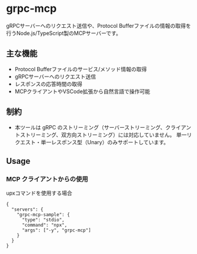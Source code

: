 
# grpc-mcp
gRPCサーバーへのリクエスト送信や、Protocol Bufferファイルの情報の取得を行うNode.js/TypeScript製のMCPサーバーです。

## 主な機能

- Protocol Bufferファイルのサービス/メソッド情報の取得
- gRPCサーバーへのリクエスト送信
- レスポンスの応答時間の取得
- MCPクライアントやVSCode拡張から自然言語で操作可能

## 制約

- 本ツールは gRPC のストリーミング（サーバーストリーミング、クライアントストリーミング、双方向ストリーミング）には対応していません。
  単一リクエスト・単一レスポンス型（Unary）のみサポートしています。

## Usage

### MCP クライアントからの使用
upxコマンドを使用する場合
```jsonc
{
  "servers": {
    "grpc-mcp-sample": {
      "type": "stdio",
      "command": "npx",
      "args": ["-y", "grpc-mcp"]
    }
  }
}
```

インストールしたモジュールを使用する場合
```jsonc
{
  "servers": {
    "grpc-mcp-sample": {
      "type": "stdio",
      "command": "node",
      "args": ["C:~\\node_modules\\grpc-mcp\\dist\\index.js"]
    }
  }
}
```

### サーバーの起動
```sh
node C:~\node_modules\grpc-mcp\dist\index.js
```

## 依存ライブラリ
- @grpc/grpc-js
- @grpc/proto-loader
- fastmcp
- zod

## MCPツールの基本操作

### 1. Protoファイルのロード
Protoファイルが配置されているディレクトリを指定して、サービス・メソッド情報を取得します。
```jsonc
{
  "tool": "loadProto",
  "parameters": {
    "dir": "C:\\Users\\proto"
  }
}
```

### 2. メソッド情報の取得
サービス名・メソッド名を指定して、詳細なリクエスト/レスポンス構造を取得します。
```jsonc
{
  "tool": "getMethodInformation",
  "parameters": {
    "path": "C:\\Users\\proto\\your.proto",
    "service": "YourService",
    "method": "YourMethod"
  }
}
```

### 3. gRPCリクエスト送信
Protoファイル・サービス・メソッド・リクエスト内容・SSL有無・タイムアウト等を指定してリクエストを送信します。
```jsonc
{
  "tool": "sendRequest",
  "parameters": {
    "path": "C:\\Users\\proto\\your.proto",
    "address": "localhost:6565",
    "service": "YourService",
    "method": "YourMethod",
    "body": "{\"key\": \"value\"}",
    "config": {
      "SSL": false, // True：有効、False：無効
      "deadLine": 1000 // ミリ秒
    }
  }
}
```
#### レスポンス
応答時間とレスポンスをJSON形式で取得できます。
```jsonc
{
  "analyze": {
    "time": 123 // 応答時間（ミリ秒）
  },
  "response": {
    "ok": true,
    "body": "{...}" // サーバーからのレスポンス内容（JSON文字列）
    // 失敗時は
    // "ok": false,
    // "error": { "code": 14, "details": "UNAVAILABLE" }
  }
}
```

## ライセンス
MIT

## MCPツールの利用例

### MCPツールの利用例（自然言語で指示可能）

- gRPCリクエスト送信
  - 例）「id:123をリクエストに設定してUserサービスのGetUserメソッドを呼び出して」

- 複数回リクエスト・統計取得
  - 例）「HogeサービスのGetUserを10回呼び出して、平均・最大・最小応答時間を出して」

- レスポンス内容の要約・抽出
  - 例）「GetUserのレスポンスのuser一覧を要約して」
  - 例）「エラーの場合はエラー内容だけ表示して」

- メソッド情報の取得
  - 例）「sample.protoのSampleサービスのSampleメソッドのリクエスト・レスポンス構造を表示して」

---

## 開発者向け

### セットアップ・ビルド

```sh
npm install
npm run build
```

### コードチェック・整形

```sh
npm run lint
npm run prettier:write
```

### 実装例
```javascript
// Import loader and client from grpc-mcp library
import { loader, client } from "grpc-mcp";

async function main() {
  // Load proto files from the proto directory
  const protoList = await loader.loadAsync("./proto/");
  const proto = protoList[0];
  const service = proto.services[0];
  const method = service.methods[0];

  // Get method information and print it
  const info = await loader.getMethodAsync(proto.path, service.name, method);
  console.log(info);

  // Send a gRPC request and print the response
  const response = await client.requestAsync({
    path: proto.path,
    address: "localhost:6565",
    service: service.name,
    method: method,
    body: JSON.stringify({ key: "value" }),
    config: { SSL: true },
  });
  console.log(response);
}

main();

```